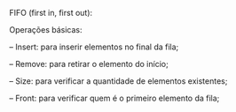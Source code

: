 FIFO (first in, first out):

Operações básicas:

– Insert: para inserir elementos no final da fila;

– Remove: para retirar o elemento do início;

– Size: para verificar a quantidade de elementos existentes;

– Front: para verificar quem é o primeiro elemento da fila;
